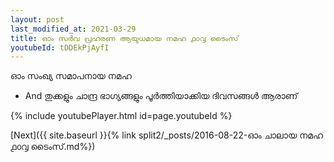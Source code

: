 ```yaml
---
layout: post
last_modified_at: 2021-03-29
title: ഓം സർവ പ്രഹരണ ആയുധമായ നമഹ ൧൦൮ ടൈംസ്
youtubeId: tDDEkPjAyfI
---
```

 
 
 ഓം സംഖ്യ സമാപനായ നമഹ 
 
 -  And തുക്കളും ചാന്ദ്ര ഭാഗ്യങ്ങളും പൂർത്തിയാക്കിയ ദിവസങ്ങൾ ആരാണ് 
 
  
 
  
 
 
 
 
 
 


{% include youtubePlayer.html id=page.youtubeId %}
 
[Next]({{ site.baseurl }}{% link  split2/_posts/2016-08-22-ഓം ചാലായ നമഹ ൧൦൮ ടൈംസ്.md%})
 
